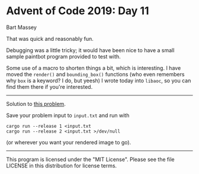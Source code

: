 # Advent of Code 2019: Day 11
Bart Massey

That was quick and reasonably fun.

Debugging was a little tricky; it would have been nice to
have a small sample paintbot program provided to test with.

Some use of a macro to shorten things a bit, which is
interesting. I have moved the `render()` and
`bounding_box()` functions (who even remembers why `box` is
a keyword? I do, but yeesh) I wrote today into `libaoc`, so
you can find them there if you're interested.

---

Solution to
[this problem](https://adventofcode.com/2019/day/11).

Save your problem input to `input.txt` and run with

    cargo run --release 1 <input.txt
    cargo run --release 2 <input.txt >/dev/null

(or wherever you want your rendered image to go).

---

This program is licensed under the "MIT License".
Please see the file LICENSE in this distribution
for license terms.

